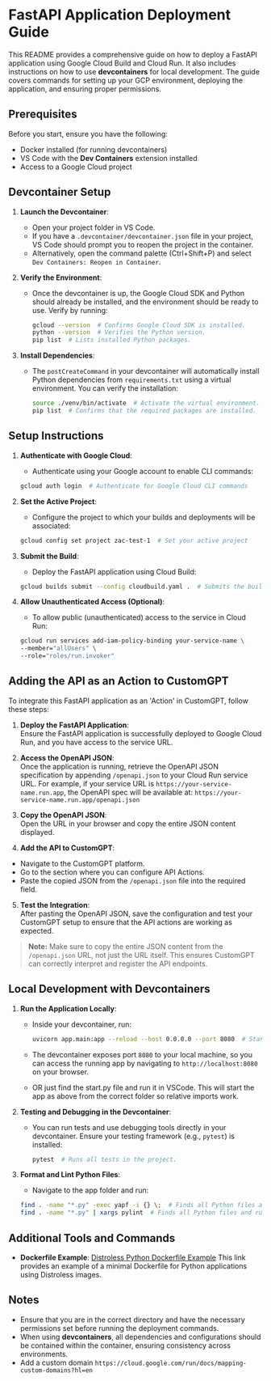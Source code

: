 # FastAPI Application Deployment Guide

This README provides a comprehensive guide on how to deploy a FastAPI application using Google Cloud Build and Cloud Run. It also includes instructions on how to use **devcontainers** for local development. The guide covers commands for setting up your GCP environment, deploying the application, and ensuring proper permissions.

## Prerequisites

Before you start, ensure you have the following:
- Docker installed (for running devcontainers)
- VS Code with the **Dev Containers** extension installed
- Access to a Google Cloud project

## Devcontainer Setup

1. **Launch the Devcontainer**:
    - Open your project folder in VS Code.
    - If you have a `.devcontainer/devcontainer.json` file in your project, VS Code should prompt you to reopen the project in the container.
    - Alternatively, open the command palette (Ctrl+Shift+P) and select `Dev Containers: Reopen in Container`.

2. **Verify the Environment**:
    - Once the devcontainer is up, the Google Cloud SDK and Python should already be installed, and the environment should be ready to use. Verify by running:
      ```bash
      gcloud --version  # Confirms Google Cloud SDK is installed.
      python --version  # Verifies the Python version.
      pip list  # Lists installed Python packages.
      ```

3. **Install Dependencies**:
    - The `postCreateCommand` in your devcontainer will automatically install Python dependencies from `requirements.txt` using a virtual environment. You can verify the installation:
      ```bash
      source ./venv/bin/activate  # Activate the virtual environment.
      pip list  # Confirms that the required packages are installed.
      ```

## Setup Instructions

1. **Authenticate with Google Cloud**:
    - Authenticate using your Google account to enable CLI commands:
    ```bash
    gcloud auth login  # Authenticate for Google Cloud CLI commands
    ```

2. **Set the Active Project**:
    - Configure the project to which your builds and deployments will be associated:
    ```bash
    gcloud config set project zac-test-1  # Set your active project
    ```

3. **Submit the Build**:
    - Deploy the FastAPI application using Cloud Build:
    ```bash
    gcloud builds submit --config cloudbuild.yaml .  # Submits the build using 'cloudbuild.yaml'
    ```

4. **Allow Unauthenticated Access (Optional)**:
    - To allow public (unauthenticated) access to the service in Cloud Run:
    ```bash
    gcloud run services add-iam-policy-binding your-service-name \
    --member="allUsers" \
    --role="roles/run.invoker"
    ```

## Adding the API as an Action to CustomGPT

To integrate this FastAPI application as an 'Action' in CustomGPT, follow these steps:

1. **Deploy the FastAPI Application**:  
   Ensure the FastAPI application is successfully deployed to Google Cloud Run, and you have access to the service URL. 

2. **Access the OpenAPI JSON**:  
   Once the application is running, retrieve the OpenAPI JSON specification by appending `/openapi.json` to your Cloud Run service URL. For example, if your service URL is `https://your-service-name.run.app`, the OpenAPI spec will be available at: `https://your-service-name.run.app/openapi.json`

3. **Copy the OpenAPI JSON**:  
Open the URL in your browser and copy the entire JSON content displayed.

4. **Add the API to CustomGPT**:
- Navigate to the CustomGPT platform.
- Go to the section where you can configure API Actions.
- Paste the copied JSON from the `/openapi.json` file into the required field.

5. **Test the Integration**:  
After pasting the OpenAPI JSON, save the configuration and test your CustomGPT setup to ensure that the API actions are working as expected.

> **Note:** Make sure to copy the entire JSON content from the `/openapi.json` URL, not just the URL itself. This ensures CustomGPT can correctly interpret and register the API endpoints.

## Local Development with Devcontainers

1. **Run the Application Locally**:
    - Inside your devcontainer, run:
      ```bash
      uvicorn app.main:app --reload --host 0.0.0.0 --port 8080  # Starts the FastAPI server, listening on port 8080.
      ```

    - The devcontainer exposes port `8080` to your local machine, so you can access the running app by navigating to `http://localhost:8080` on your browser.

    - OR just find the start.py file and run it in VSCode. This will start the app as above from the correct folder so relative imports work. 

2. **Testing and Debugging in the Devcontainer**:
    - You can run tests and use debugging tools directly in your devcontainer. Ensure your testing framework (e.g., `pytest`) is installed:
      ```bash
      pytest  # Runs all tests in the project.
      ```

3. **Format and Lint Python Files**:
    - Navigate to the app folder and run:
    ```bash
    find . -name "*.py" -exec yapf -i {} \;  # Finds all Python files and formats them in-place using yapf.
    find . -name "*.py" | xargs pylint  # Finds all Python files and runs pylint to check for style and logic errors.
    ```

## Additional Tools and Commands

- **Dockerfile Example**:
    [Distroless Python Dockerfile Example](https://github.com/GoogleContainerTools/distroless/blob/main/examples/python3-requirements/Dockerfile)
    This link provides an example of a minimal Dockerfile for Python applications using Distroless images.

## Notes

- Ensure that you are in the correct directory and have the necessary permissions set before running the deployment commands.
- When using **devcontainers**, all dependencies and configurations should be contained within the container, ensuring consistency across environments.
- Add a custom domain `https://cloud.google.com/run/docs/mapping-custom-domains?hl=en`
